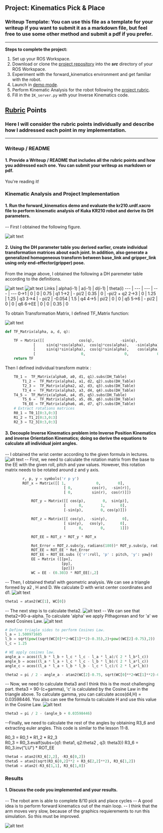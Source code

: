 ## Project: Kinematics Pick & Place
### Writeup Template: You can use this file as a template for your writeup if you want to submit it as a markdown file, but feel free to use some other method and submit a pdf if you prefer.

---


**Steps to complete the project:**  


1. Set up your ROS Workspace.
2. Download or clone the [project repository](https://github.com/udacity/RoboND-Kinematics-Project) into the ***src*** directory of your ROS Workspace.  
3. Experiment with the forward_kinematics environment and get familiar with the robot.
4. Launch in [demo mode](https://classroom.udacity.com/nanodegrees/nd209/parts/7b2fd2d7-e181-401e-977a-6158c77bf816/modules/8855de3f-2897-46c3-a805-628b5ecf045b/lessons/91d017b1-4493-4522-ad52-04a74a01094c/concepts/ae64bb91-e8c4-44c9-adbe-798e8f688193).
5. Perform Kinematic Analysis for the robot following the [project rubric](https://review.udacity.com/#!/rubrics/972/view).
6. Fill in the `IK_server.py` with your Inverse Kinematics code. 


[//]: # (Image References)

[image1]: ./misc_images/misc1.png
[image2]: ./misc_images/misc3.png
[image3]: ./misc_images/misc2.png
[FK-image]: ./misc_images/FK_image.jpg
[tf-matrix]: ./misc_images/TF_Matrix.png
[wrist-center]: ./misc_images/wrist-center.png
[DH-definitions]: ./misc_images/DH-paremeters-definitions.png
[theta1]: ./misc_images/theta1_image.jpeg
[theta2]: ./misc_images/theta2_image.jpeg
[theta3]: ./misc_images/theta3_image.jpeg
[triangle]: ./misc_images/triangle_formula.jpeg

## [Rubric](https://review.udacity.com/#!/rubrics/972/view) Points
### Here I will consider the rubric points individually and describe how I addressed each point in my implementation.  

---
### Writeup / README

#### 1. Provide a Writeup / README that includes all the rubric points and how you addressed each one.  You can submit your writeup as markdown or pdf.  

You're reading it!

### Kinematic Analysis and Project Implementation
#### 1. Run the forward_kinematics demo and evaluate the kr210.urdf.xacro file to perform kinematic analysis of Kuka KR210 robot and derive its DH parameters.

-- First I obtained the following figure.

![alt text][FK-image]


#### 2. Using the DH parameter table you derived earlier, create individual transformation matrices about each joint. In addition, also generate a generalized homogeneous transform between base_link and gripper_link using only end-effector(gripper) pose.

From the image above, I obtained the following a DH paremeter table according to the definitions.

![alt text][FK-image]
![alt text][DH-definitions]
Links | alpha(i-1) | a(i-1) | d(i-1) | theta(i)
--- | --- | --- | --- | ---
0->1 | 0 | 0 | 0.75 | q1
1->2 | - pi/2 | 0.35 | 0 | -pi/2 + q2
2->3 | 0 | 1.25 | 1.25 | q3
3->4 |  - pi/2 | -0.054 | 1.5 | q4
4->5 |  pi/2 | 0 | 0 | q5
5->6 | - pi/2 | 0 | 0 | q6
6->EE | 0 | 0 | 0.35 | 0

To obtain Transformation Matrix, I defined TF_Matrix function:

![alt text][tf-matrix]

```python
def TF_Matrix(alpha, a, d, q):

	TF = Matrix([[                cos(q),            -sin(q),             0,              a],
		     [     sin(q)*cos(alpha),  cos(q)*cos(alpha),   -sin(alpha),  -sin(alpha)*d],
		     [     sin(q)*sin(alpha),  cos(q)*sin(alpha),    cos(alpha),   cos(alpha)*d],
		     [                     0,                  0,             0,             1]])
	return TF
```
Then I defined individual transform matrix :

```python
	T0_1 =  TF_Matrix(alpha0, a0, d1, q1).subs(DH_Table)
    	T1_2 =  TF_Matrix(alpha1, a1, d2, q2).subs(DH_Table)
    	T2_3 =  TF_Matrix(alpha2, a2, d3, q3).subs(DH_Table)
    	T3_4 =  TF_Matrix(alpha3, a3, d4, q4).subs(DH_Table)
   	T4_5 =  TF_Matrix(alpha4, a4, d5, q5).subs(DH_Table)
    	T5_6 =  TF_Matrix(alpha5, a5, d6, q6).subs(DH_Table)
    	T6_EE = TF_Matrix(alpha6, a6, d7, q7).subs(DH_Table)
	# Extract rotations matrices
	R0_1 = T0_1[0:3,0:3]
	R1_2 = T1_2[0:3,0:3]
	R2_3 = T2_3[0:3,0:3]
```


#### 3. Decouple Inverse Kinematics problem into Inverse Position Kinematics and inverse Orientation Kinematics; doing so derive the equations to calculate all individual joint angles.

-- I obtained the wrist center according to the given formula in lectures.  
![alt text][wrist-center]
-- First, we need to calculate the rotation matrix from the base to the EE with the given roll, pitch and yaw values. However, this rotation matrix needs to be rotated around z and y axis.
```python
	    r, p, y = symbols('r p y')	
	    ROT_x = Matrix([[ 1,              0,        0],
                    	   [ 0,         cos(r),  -sin(r)],
                    	   [ 0,         sin(r),  cos(r)]])

    	    ROT_y = Matrix([[ cos(p),        0,  sin(p)],
                    	   [      0,        1,       0],
                    	   [-sin(p),        0, cos(p)]])

    	    ROT_z = Matrix([[ cos(y),  -sin(y),       0],
                    	   [ sin(y),   cos(y),       0],
                    	   [      0,        0,       1]])

    	    ROT_EE = ROT_z * ROT_y * ROT_x

    	    Rot_Error = ROT_z.subs(y, radians(180))* ROT_y.subs(p, radians(-90))
    	    ROT_EE = ROT_EE * Rot_Error
    	    ROT_EE = ROT_EE.subs ({'r':roll, 'p' : pitch, 'y': yaw})
    	    EE = Matrix ([[px],
                          [py],
                          [pz]])
            WC = EE - (0.303) * ROT_EE[:,2]
```
-- Then, I obtained theta1 with geometric analysis. We can see a triangle formed by a2 , H and D. We calculate D with  wrist center coordinates and d1. 
![alt text][theta1]
```python
theta1 = atan2(WC[1], WC[0])
```
-- The next step is to calculate theta2.
![alt text][theta2]
-- We can see that theta2=90-a-alpha. To calculate 'alpha' we apply Pithagorean and for 'a' we need Cosines Law. 
![alt text][triangle]

```python
# Define triagle sides to perform Cosines Law.  
l_a = 1.500971685
l_b = sqrt(pow((sqrt(WC[0]**2+WC[1]**2)-0.35),2)+pow((WC[2]-0.75),2))
l_c = 1.25

# WE apply cosines law.  
angle_a = acos((l_b * l_b + l_c * l_c - l_a * l_a)/( 2 * l_b*l_c))
angle_b = acos((l_a * l_a + l_c * l_c - l_b * l_b)/( 2 * l_a*l_c))
angle_c = acos((l_a * l_a + l_b * l_b - l_c * l_c)/( 2 * l_a*l_b))

theta2 = pi / 2 - angle_a - atan2(WC[2]-0.75, sqrt(WC[0]**2+WC[1]**2)-0.35)

```
-- Now, we need to calculate theta3 and I think this is the most challenging part. theta3 = 90-(c+gamma), 'c' is calculated by the Cosine
Law in the triangle above. To calculate gamma, you can calculate acos(d4,H) = 0.03598446. You also can see the formula to calculate H and use this value in the Cosine Law.
![alt text][theta3]
```python
theta3 = pi / 2 - (angle_b + 0.03598446)
```
--Finally, we need to calculate the rest of the angles by obtaining R3_6 and extracting euler angles. This code is similar to the lesson 11-8.

R0_3 = R0_1 * R1_2 * R2_3    
R0_3 = R0_3.evalf(subs={q1: theta1, q2:theta2 , q3: theta3})
R3_6 = R0_3.inv("LU") * ROT_EE

```python
theta4 = atan2(R3_6[2,2], -R3_6[0,2])
theta5 = atan2(sqrt(R3_6[0,2]**2 + R3_6[2,2]**2), R3_6[1,2])
theta6 = atan2(-R3_6[1,1], R3_6[1,0])
```
### Results
#### 1. Discuss the code you implemented and your results. 
-- The robot arm is able to complete 8/10 pick and place cycles
-- A good idea is to perform forward kinematics out of the main loop.
-- I think that the arm moves very slow, because of the graphics requierements to run this simulation. So this must be improved. 

![alt text][image2]















